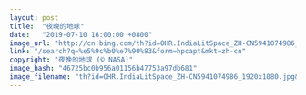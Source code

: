 ```yaml
---
layout: post
title:  "夜晚的地球"
date:   "2019-07-10 16:00:00 +0800"
image_url: "http://cn.bing.com/th?id=OHR.IndiaLitSpace_ZH-CN5941074986_1920x1080.jpg&rf=LaDigue_1920x1080.jpg&pid=hp"
link: "/search?q=%e5%9c%b0%e7%90%83&form=hpcapt&mkt=zh-cn"
copyright: "夜晚的地球 (© NASA)"
image_hash: "46725bc0b956a01156b47753a97db681"
image_filename: "th?id=OHR.IndiaLitSpace_ZH-CN5941074986_1920x1080.jpg&rf=LaDigue_1920x1080.jpg&pid=hp"
---
```

